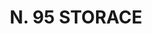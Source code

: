 ---
title: "N. 95 STORACE"
plant-name: "N. 95"
plant-number: "095"
plant-xml: "/assets/xml/plant095.xml"
plant-title: "N. 95 STORACE"
plant-taxon-link: ""
plant-taxon-link: ""
layout: single-xml
---